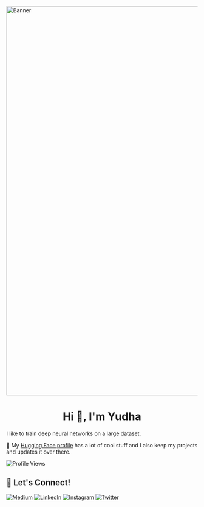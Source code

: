 <img width="1024" alt="Banner" src="https://i.pinimg.com/originals/96/ca/f5/96caf5cd0fb6f9d08a66c90d970847c7.gif">


<h1 align="center">Hi 👋, I'm Yudha</h1>

I like to train deep neural networks on a large dataset.
 

🤗 My [Hugging Face profile](https://huggingface.co/amariayudha) has a lot of cool stuff and I also keep my projects and updates it over there. 

![Profile Views](https://komarev.com/ghpvc/?username=ayudhaamari)


## 🔗 Let's Connect!

<a href="https://medium.com/@amariayudha" target="_blank"><img alt="Medium" src="https://img.shields.io/badge/medium-%2312100E.svg?&style=for-the-badge&logo=medium&logoColor=white" /></a>
<a href="https://www.linkedin.com/in/ayudhaamari//" target="_blank"><img alt="LinkedIn" src="https://img.shields.io/badge/linkedin-%230077B5.svg?&style=for-the-badge&logo=linkedin&logoColor=white" /></a>
<a href="https://www.instagram.com/ayudhaamari" target="_blank"><img alt="Instagram" src="https://img.shields.io/badge/instagram-%23E4405F.svg?&style=for-the-badge&logo=instagram&logoColor=white" /></a>
<a href="https://twitter.com/jackfragsz" target="_blank"><img alt="Twitter" src="https://img.shields.io/badge/twitter-%231DA1F2.svg?&style=for-the-badge&logo=twitter&logoColor=white" /></a>
